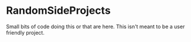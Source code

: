 # RandomSideProjects

Small bits of code doing this or that are here. This isn't meant to be a user friendly project.
